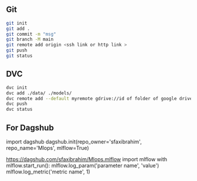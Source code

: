 ## Git 
```bash
git init
git add .
git commit -m "msg"
git branch -M main
git remote add origin <ssh link or http link >
git push 
git status
```
## DVC
```bash
dvc init
dvc add ./data/ ./models/
dvc remote add --default myremote gdrive://id of folder of google drive 
dvc push 
dvc status

```


## For Dagshub

import dagshub
dagshub.init(repo_owner='sfaxibrahim', repo_name='Mlops', mlflow=True)


https://dagshub.com/sfaxibrahim/Mlops.mlflow
import mlflow
with mlflow.start_run():
  mlflow.log_param('parameter name', 'value')
  mlflow.log_metric('metric name', 1)